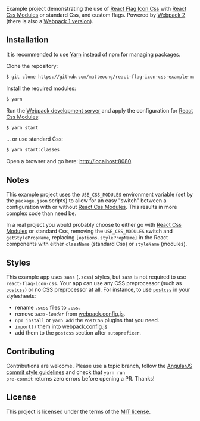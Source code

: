 Example project demonstrating the use of [React Flag Icon Css](https://github.com/matteocng/react-flag-icon-css-example-multi/tree/webpack-1) with [React Css Modules](//github.com/gajus/react-css-modules) or standard Css, and custom flags. Powered by [Webpack 2](https://github.com/webpack/webpack) (there is also a [Webpack 1 version](https://github.com/webpack/webpack)).

## Installation

It is recommended to use [Yarn](https://yarnpkg.com/) instead of npm for managing packages.

Clone the repository:

```bash
$ git clone https://github.com/matteocng/react-flag-icon-css-example-multi.git && cd react-flag-icon-css-example-multi

```

Install the required modules:

```bash
$ yarn
```

Run the [Webpack development server](//github.com/webpack/webpack-dev-server) and apply the configuration for [React Css Modules](//github.com/gajus/react-css-modules):

```bash
$ yarn start
```

... or use standard Css:


```bash
$ yarn start:classes
```

Open a browser and go here: [http://localhost:8080](http://localhost:8080).

## Notes

This example project uses the <code>USE_CSS_MODULES</code> environment variable (set by the <code>package.json</code> scripts) to allow for an easy "switch" between a configuration with or without [React Css Modules](//github.com/gajus/react-css-modules). This results in more complex code than need be.

In a real project you would probably choose to either go with [React Css Modules](//github.com/gajus/react-css-modules) or standard Css, removing the <code>USE_CSS_MODULES</code> switch and <code>getStylePropName</code>, replacing <code>[options.stylePropName]</code> in the React components with either <code>className</code> (standard Css) or <code>styleName</code> (modules).

## Styles

This example app uses `sass` (`.scss`) styles, but `sass` is not required to use `react-flag-icon-css`. Your app can use any CSS preprocessor (such as [`postcss`](https://github.com/postcss/postcss)) or no CSS preprocessor at all. For instance, to use [`postcss`](https://github.com/postcss/postcss) in your stylesheets:
-   rename `.scss` files to `.css`.
-   remove *`sass-loader`* from [webpack.config.js](webpack/webpack.config.js).
-   `npm install` or `yarn add` the `PostCSS` plugins that you need.
-   `import()` them into [webpack.config.js](webpack/webpack.config.js)
-   add them to the `postcss` section after `autoprefixer`.

## Contributing

Contributions are welcome. Please use a topic branch, follow the [AngularJS commit style guidelines](//github.com/angular/angular.js/blob/master/CONTRIBUTING.md#-git-commit-guidelines) and check that <code>yarn run pre-commit</code> returns zero errors before opening a PR. Thanks!

## License

This project is licensed under the terms of the [MIT license](LICENSE).
